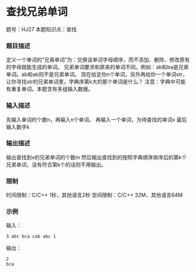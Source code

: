 # 查找兄弟单词

题号：HJ27
本题知识点：查找

### 题目描述

定义一个单词的“兄弟单词”为：交换该单词字母顺序，而不添加、删除、修改原有的字母就能生成的单词。
兄弟单词要求和原来的单词不同。例如：ab和ba是兄弟单词。ab和ab则不是兄弟单词。
现在给定你n个单词，另外再给你一个单词str，让你寻找str的兄弟单词里，字典序第k大的那个单词是什么？
注意：字典中可能有重复单词。本题含有多组输入数据。

### 输入描述

先输入单词的个数n，再输入n个单词。
再输入一个单词，为待查找的单词x
最后输入数字k

### 输出描述

输出查找到x的兄弟单词的个数m
然后输出查找到的按照字典顺序排序后的第k个兄弟单词，没有符合第k个的话则不用输出。

### 限制
时间限制：C/C++ 1秒，其他语言2秒 
空间限制：C/C++ 32M，其他语言64M

### 示例

输入：
```
3 abc bca cab abc 1
```

输出：
```
2
bca
```